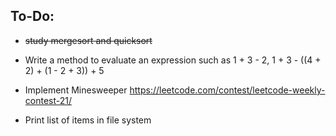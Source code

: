 ## To-Do:
* ~~study mergesort and quicksort~~

* Write a method to evaluate an expression such as 1 + 3 - 2, 1 + 3 - ((4 + 2) + (1 - 2 + 3)) + 5

* Implement Minesweeper https://leetcode.com/contest/leetcode-weekly-contest-21/

* Print list of items in file system
